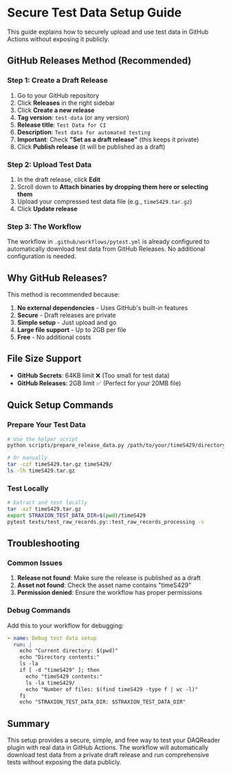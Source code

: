 # Secure Test Data Setup Guide

This guide explains how to securely upload and use test data in GitHub Actions without exposing it publicly.

## GitHub Releases Method (Recommended)

### Step 1: Create a Draft Release

1. Go to your GitHub repository
2. Click **Releases** in the right sidebar
3. Click **Create a new release**
4. **Tag version**: `test-data` (or any version)
5. **Release title**: `Test Data for CI`
6. **Description**: `Test data for automated testing`
7. **Important**: Check **"Set as a draft release"** (this keeps it private)
8. Click **Publish release** (it will be published as a draft)

### Step 2: Upload Test Data

1. In the draft release, click **Edit**
2. Scroll down to **Attach binaries by dropping them here or selecting them**
3. Upload your compressed test data file (e.g., `timeS429.tar.gz`)
4. Click **Update release**

### Step 3: The Workflow

The workflow in `.github/workflows/pytest.yml` is already configured to automatically download test data from GitHub Releases. No additional configuration is needed.

## Why GitHub Releases?

This method is recommended because:

1. **No external dependencies** - Uses GitHub's built-in features
2. **Secure** - Draft releases are private
3. **Simple setup** - Just upload and go
4. **Large file support** - Up to 2GB per file
5. **Free** - No additional costs

## File Size Support

- **GitHub Secrets**: 64KB limit ❌ (Too small for test data)
- **GitHub Releases**: 2GB limit ✅ (Perfect for your 20MB file)

## Quick Setup Commands

### Prepare Your Test Data

```bash
# Use the helper script
python scripts/prepare_release_data.py /path/to/your/timeS429/directory

# Or manually
tar -czf timeS429.tar.gz timeS429/
ls -lh timeS429.tar.gz
```

### Test Locally

```bash
# Extract and test locally
tar -xzf timeS429.tar.gz
export STRAXION_TEST_DATA_DIR=$(pwd)/timeS429
pytest tests/test_raw_records.py::test_raw_records_processing -v
```

## Troubleshooting

### Common Issues

1. **Release not found**: Make sure the release is published as a draft
2. **Asset not found**: Check the asset name contains "timeS429"
3. **Permission denied**: Ensure the workflow has proper permissions

### Debug Commands

Add this to your workflow for debugging:

```yaml
- name: Debug test data setup
  run: |
    echo "Current directory: $(pwd)"
    echo "Directory contents:"
    ls -la
    if [ -d "timeS429" ]; then
      echo "timeS429 contents:"
      ls -la timeS429/
      echo "Number of files: $(find timeS429 -type f | wc -l)"
    fi
    echo "STRAXION_TEST_DATA_DIR: $STRAXION_TEST_DATA_DIR"
```

## Summary

This setup provides a secure, simple, and free way to test your DAQReader plugin with real data in GitHub Actions. The workflow will automatically download test data from a private draft release and run comprehensive tests without exposing the data publicly.

